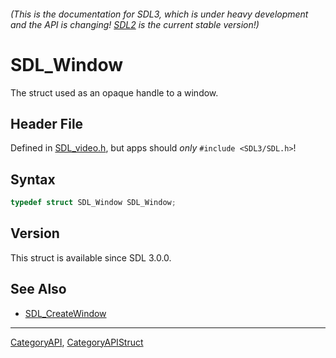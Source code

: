 ###### (This is the documentation for SDL3, which is under heavy development and the API is changing! [SDL2](https://wiki.libsdl.org/SDL2/) is the current stable version!)
# SDL_Window

The struct used as an opaque handle to a window.

## Header File

Defined in [SDL_video.h](https://github.com/libsdl-org/SDL/blob/main/include/SDL3/SDL_video.h), but apps should _only_ `#include <SDL3/SDL.h>`!

## Syntax

```c
typedef struct SDL_Window SDL_Window;
```

## Version

This struct is available since SDL 3.0.0.

## See Also

* [SDL_CreateWindow](SDL_CreateWindow)

----
[CategoryAPI](CategoryAPI), [CategoryAPIStruct](CategoryAPIStruct)

